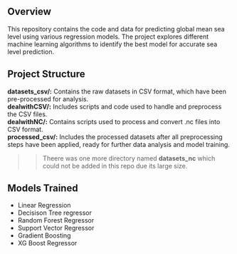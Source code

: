 ## Overview
This repository contains the code and data for predicting global mean sea level using various regression models. The project explores different machine learning algorithms to identify the best model for accurate sea level prediction.

## Project Structure
**datasets_csv/:** Contains the raw datasets in CSV format, which have been pre-processed for analysis. \
**dealwithCSV/:** Includes scripts and code used to handle and preprocess the CSV files.\
**dealwithNC/:** Contains scripts used to process and convert .nc files into CSV format.\
**processed_csv/:** Includes the processed datasets after all preprocessing steps have been applied, ready for further data analysis and model training.

>> Theere was one more directory named **datasets_nc** which could not be added in this repo due its large size.

## Models Trained
- Linear Regression
- Decisison Tree regressor
- Random Forest Regressor
- Support Vector Regressor
- Gradient Boosting
- XG Boost Regressor

  
